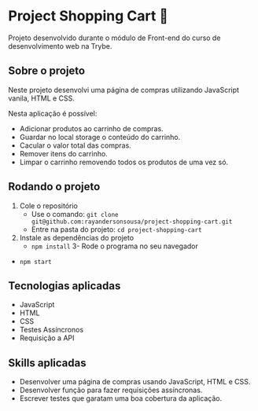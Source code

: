 # Project Shopping Cart :shopping_cart:

Projeto desenvolvido durante o módulo de Front-end do curso de desenvolvimento web na Trybe.

## Sobre o projeto

Neste projeto desenvolvi uma página de compras utilizando JavaScript vanila, HTML e CSS.

Nesta aplicação é possível:
- Adicionar produtos ao carrinho de compras.
- Guardar no local storage o conteúdo do carrinho.
- Cacular o valor total das compras.
- Remover itens do carrinho.
- Limpar o carrinho removendo todos os produtos de uma vez só.

## Rodando o projeto

1. Cole o repositório
   - Use o comando: `git clone git@github.com:rayandersonsousa/project-shopping-cart.git`
   - Entre na pasta do projeto: `cd project-shopping-cart`
2. Instale as dependências do projeto
   - `npm install`
3- Rode o programa no seu navegador
  - `npm start`

## Tecnologias aplicadas

- JavaScript
- HTML
- CSS
- Testes Assíncronos
- Requisição a API

## Skills aplicadas

- Desenvolver uma página de compras usando JavaScript, HTML e CSS.
- Desenvolver função para fazer requisições assíncronas.
- Escrever testes que garatam uma boa cobertura da aplicação.
